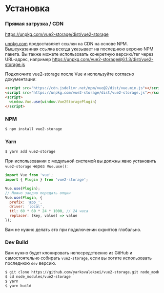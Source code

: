 # Установка

### Прямая загрузка / CDN

https://unpkg.com/vue2-storage/dist/vue2-storage

[unpkg.com](https://unpkg.com) предоставляет ссылки на CDN на основе NPM. Вышеуказанная ссылка всегда указывает на последнюю версию NPM пакета. Вы также можете использовать конкретную версию/тег через URL-адрес, например https://unpkg.com/vue2-storage@6.1.3/dist/vue2-storage.js

Подключите vue2-storage после Vue и используйте согласно документации:

```html
<script src="https://cdn.jsdelivr.net/npm/vue@2/dist/vue.min.js"></script>
<script src="https://unpkg.com/vue2-storage/dist/vue2-storage.js"></script>
<script>
  window.Vue.use(window.Vue2StoragePlugin)
</script>
```

### NPM

```bash
$ npm install vue2-storage
```

### Yarn

```bash
$ yarn add vue2-storage
```

При использовании с модульной системой вы должны явно установить `vue2-storage` через` Vue.use()`:

```javascript
import Vue from 'vue';
import { Plugin } from 'vue2-storage';

Vue.use(Plugin);
// Можно заодно передать опции
Vue.use(Plugin, {
  prefix: 'app_',
  driver: 'local',
  ttl: 60 * 60 * 24 * 1000, // 24 часа
  replacer: (key, value) => value
});
```

Вам не нужно делать это при подключении скриптов глобально.

### Dev Build

Вам нужно будет клонировать непосредственно из GitHub и самостоятельно собирать `vue2-storage`, если
вы хотите использовать последнюю `dev` версию.

```bash
$ git clone https://github.com/yarkovaleksei/vue2-storage.git node_modules/vue2-storage
$ cd node_modules/vue2-storage
$ yarn
$ yarn build
```
